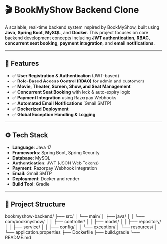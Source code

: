 # 🎬 BookMyShow Backend Clone

A scalable, real-time backend system inspired by BookMyShow, built using **Java**, **Spring Boot**, **MySQL**, and **Docker**. This project focuses on core backend development concepts including **JWT authentication**, **RBAC**, **concurrent seat booking**, **payment integration**, and **email notifications**.

---

## 🚀 Features

- ✅ **User Registration & Authentication** (JWT-based)
- ✅ **Role-Based Access Control (RBAC)** for admin and customers
- ✅ **Movie, Theater, Screen, Show, and Seat Management**
- ✅ **Concurrent Seat Booking** with lock & auto-expiry logic
- ✅ **Payment Integration** using Razorpay Webhooks
- ✅ **Automated Email Notifications** (Gmail SMTP)
- ✅ **Dockerized Deployment**
- ✅ **Global Exception Handling & Logging**

---

## ⚙️ Tech Stack

- **Language**: Java 17  
- **Frameworks**: Spring Boot, Spring Security  
- **Database**: MySQL  
- **Authentication**: JWT (JSON Web Tokens)  
- **Payment**: Razorpay Webhook Integration  
- **Email**: Gmail SMTP  
- **Deployment**: Docker and render
- **Build Tool**: Gradle  

---

## 📁 Project Structure
bookmyshow-backend/
├── src/
│   └── main/
│       ├── java/
│       │   └── com/bookmyshow/
│       │       ├── controller/
│       │       ├── model/
│       │       ├── repository/
│       │       ├── service/
│       │       ├── config/
│       │       └── exception/
│       └── resources/
│           └── application.properties
├── Dockerfile
├── build.gradle
└── README.md

